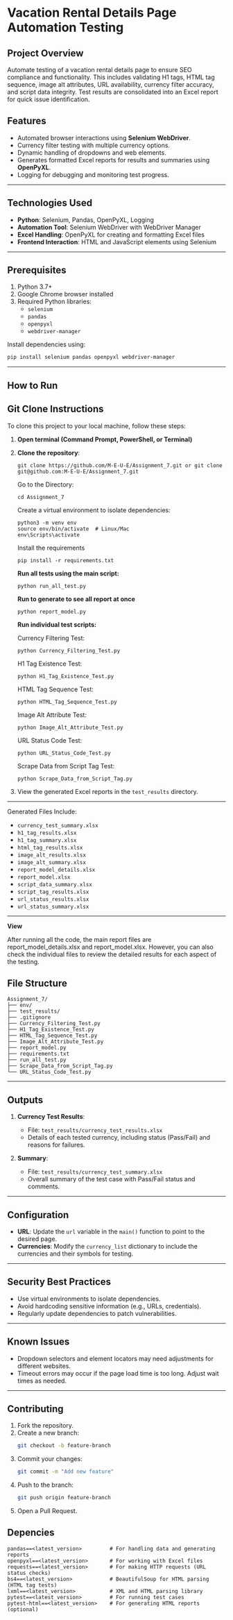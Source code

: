 # Vacation Rental Details Page Automation Testing



## Project Overview

  Automate testing of a vacation rental details page to ensure SEO compliance and functionality. This includes validating H1 tags, HTML tag sequence, image alt attributes, URL availability, currency filter accuracy, and script data integrity. Test results are consolidated into an Excel report for quick issue identification.


## Features
- Automated browser interactions using **Selenium WebDriver**.
- Currency filter testing with multiple currency options.
- Dynamic handling of dropdowns and web elements.
- Generates formatted Excel reports for results and summaries using **OpenPyXL**.
- Logging for debugging and monitoring test progress.

---

## Technologies Used
- **Python**: Selenium, Pandas, OpenPyXL, Logging
- **Automation Tool**: Selenium WebDriver with WebDriver Manager
- **Excel Handling**: OpenPyXL for creating and formatting Excel files
- **Frontend Interaction**: HTML and JavaScript elements using Selenium

---

## Prerequisites
1. Python 3.7+
2. Google Chrome browser installed
3. Required Python libraries:
   - `selenium`
   - `pandas`
   - `openpyxl`
   - `webdriver-manager`

Install dependencies using:
```bash
pip install selenium pandas openpyxl webdriver-manager
```

---

## How to Run
## Git Clone Instructions

To clone this project to your local machine, follow these steps:

1. **Open terminal (Command Prompt, PowerShell, or Terminal)**

2. **Clone the repository**:
   
       git clone https://github.com/M-E-U-E/Assignment_7.git or git clone git@github.com:M-E-U-E/Assignment_7.git
   
    Go to the Directory:
    ```
    cd Assignment_7
    ```
    Create a virtual environment to isolate dependencies:
    ```
    python3 -m venv env
    source env/bin/activate  # Linux/Mac
    env\Scripts\activate
    ```
   Install the requirements
    ```
    pip install -r requirements.txt
    ```
    **Run all tests using the main script:**
    ```
    python run_all_test.py
    ```
    **Run to generate to see all report at once**
    ```
    python report_model.py
    ```
    **Run individual test scripts:**
    
    Currency Filtering Test:
    ```
    python Currency_Filtering_Test.py
    ```
    H1 Tag Existence Test:
    
    ```
    python H1_Tag_Existence_Test.py
    ```
    HTML Tag Sequence Test:
    
    ```
    python HTML_Tag_Sequence_Test.py
    ```
    Image Alt Attribute Test:
    
    ```
    python Image_Alt_Attribute_Test.py
    ```
    URL Status Code Test:
    
    ```
    python URL_Status_Code_Test.py
    ```
    Scrape Data from Script Tag Test:
    ```
    python Scrape_Data_from_Script_Tag.py
    ```

4. View the generated Excel reports in the `test_results` directory.

---
Generated Files Include:

- `currency_test_summary.xlsx`
- `h1_tag_results.xlsx`
- `h1_tag_summary.xlsx`
- `html_tag_results.xlsx`
- `image_alt_results.xlsx`
- `image_alt_summary.xlsx`
- `report_model_details.xlsx`
- `report_model.xlsx`
- `script_data_summary.xlsx`
- `script_tag_results.xlsx`
- `url_status_results.xlsx`
- `url_status_summary.xlsx`
---
**View**
  
After running all the code, the main report files are report_model_details.xlsx and report_model.xlsx. However, you can also check the individual files to review the detailed results for each aspect of the testing.

## File Structure
```
Assignment_7/
├── env/
├── test_results/
├── .gitignore
├── Currency_Filtering_Test.py
├── H1_Tag_Existence_Test.py
├── HTML_Tag_Sequence_Test.py
├── Image_Alt_Attribute_Test.py
├── report_model.py
├── requirements.txt
├── run_all_test.py
├── Scrape_Data_from_Script_Tag.py
└── URL_Status_Code_Test.py

```

---

## Outputs
1. **Currency Test Results**:
   - File: `test_results/currency_test_results.xlsx`
   - Details of each tested currency, including status (Pass/Fail) and reasons for failures.

2. **Summary**:
   - File: `test_results/currency_test_summary.xlsx`
   - Overall summary of the test case with Pass/Fail status and comments.

---

## Configuration
- **URL**: Update the `url` variable in the `main()` function to point to the desired page.
- **Currencies**: Modify the `currency_list` dictionary to include the currencies and their symbols for testing.

---

## Security Best Practices
- Use virtual environments to isolate dependencies.
- Avoid hardcoding sensitive information (e.g., URLs, credentials).
- Regularly update dependencies to patch vulnerabilities.

---

## Known Issues
- Dropdown selectors and element locators may need adjustments for different websites.
- Timeout errors may occur if the page load time is too long. Adjust wait times as needed.

---

## Contributing
1. Fork the repository.
2. Create a new branch:
   ```bash
   git checkout -b feature-branch
   ```
3. Commit your changes:
   ```bash
   git commit -m "Add new feature"
   ```
4. Push to the branch:
   ```bash
   git push origin feature-branch
   ```
5. Open a Pull Request.



## Depencies
    pandas==<latest_version>         # For handling data and generating reports
    openpyxl==<latest_version>       # For working with Excel files
    requests==<latest_version>       # For making HTTP requests (URL status checks)
    bs4==<latest_version>            # BeautifulSoup for HTML parsing (HTML tag tests)
    lxml==<latest_version>           # XML and HTML parsing library
    pytest==<latest_version>         # For running test cases
    pytest-html==<latest_version>    # For generating HTML reports (optional)


